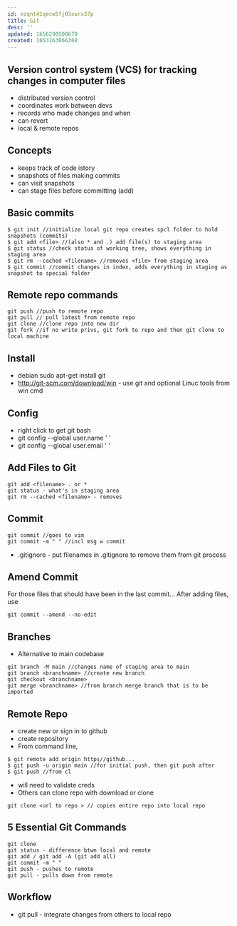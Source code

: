 ```yaml
---
id: ezqnt41qecw5fj03xwrx37p
title: Git
desc: ''
updated: 1656290500670
created: 1653163066368
---
```

## Version control system (VCS) for tracking changes in computer files
- distributed version control
- coordinates work between devs
- records who made changes and when
- can revert 
- local & remote repos

## Concepts
- keeps track of code istory
- snapshots of files making commits
- can visit snapshots
- can stage files before committing (add)

## Basic commits
```
$ git init //initialize local git repo creates spcl folder to hold snapshots (commits)
$ git add <file> //(also * and .) add file(s) to staging area
$ git status //check status of working tree, shows everything in staging area
$ git rm --cached <filename> //removes <file> from staging area
$ git commit //commit changes in index, adds everything in staging as snapshot to special folder
```

## Remote repo commands
```
git push //push to remote repo
git pull // pull latest from remote repo
git clone //clone repo into new dir
git fork //if no write privs, git fork to repo and then git clone to local machine
```

## Install
- debian sudo apt-get install git
- http://git-scm.com/download/win - use git and optional Linuc tools from win cmd

## Config
- right click to get git bash
- git config --global user.name ' '
- git config --global user.email ' '

## Add Files to Git
```
git add <filename> . or *
git status - what's in staging area
git rm --cached <filename> - removes
```

## Commit
```
git commit //goes to vim
git commit -m " " //incl msg w commit
```
- .gitignore - put filenames in .gitignore to remove them from git process

## Amend Commit
For those files that should have been in the last commit... After adding files, use 
```
git commit --amend --no-edit
```


## Branches
- Alternative to main codebase
```
git branch -M main //changes name of staging area to main
git branch <branchname> //create new branch
git checkout <branchname>
git merge <branchname> //from branch merge branch that is to be imported
```

## Remote Repo
- create new or sign in to github
- create repository
- From command line, 
```
$ git remote add origin https//github... 
$ git push -u origin main //for initial push, then git push after
$ git push //from cl
```
- will need to validate creds
- Others can clone repo with download or clone
``` 
git clone <url to repo > // copies entire repo into local repo

```
## 5 Essential Git Commands
```
git clone
git status - difference btwn local and remote 
git add / git add -A (git add all)
git commit -m " "
git push - pushes to remote
git pull - pulls down from remote
```
## Workflow
- git pull - integrate changes from others to local repo


